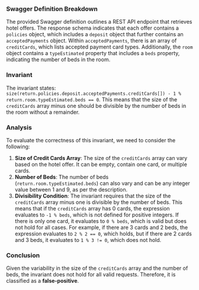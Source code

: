 ### Swagger Definition Breakdown
The provided Swagger definition outlines a REST API endpoint that retrieves hotel offers. The response schema indicates that each offer contains a `policies` object, which includes a `deposit` object that further contains an `acceptedPayments` object. Within `acceptedPayments`, there is an array of `creditCards`, which lists accepted payment card types. Additionally, the `room` object contains a `typeEstimated` property that includes a `beds` property, indicating the number of beds in the room.

### Invariant
The invariant states: `size(return.policies.deposit.acceptedPayments.creditCards[]) - 1 % return.room.typeEstimated.beds == 0`. This means that the size of the `creditCards` array minus one should be divisible by the number of beds in the room without a remainder.

### Analysis
To evaluate the correctness of this invariant, we need to consider the following:
1. **Size of Credit Cards Array**: The size of the `creditCards` array can vary based on the hotel offer. It can be empty, contain one card, or multiple cards.
2. **Number of Beds**: The number of beds (`return.room.typeEstimated.beds`) can also vary and can be any integer value between 1 and 9, as per the description.
3. **Divisibility Condition**: The invariant requires that the size of the `creditCards` array minus one is divisible by the number of beds. This means that if the `creditCards` array has 0 cards, the expression evaluates to `-1 % beds`, which is not defined for positive integers. If there is only one card, it evaluates to `0 % beds`, which is valid but does not hold for all cases. For example, if there are 3 cards and 2 beds, the expression evaluates to `2 % 2 == 0`, which holds, but if there are 2 cards and 3 beds, it evaluates to `1 % 3 != 0`, which does not hold.

### Conclusion
Given the variability in the size of the `creditCards` array and the number of beds, the invariant does not hold for all valid requests. Therefore, it is classified as a **false-positive**.
